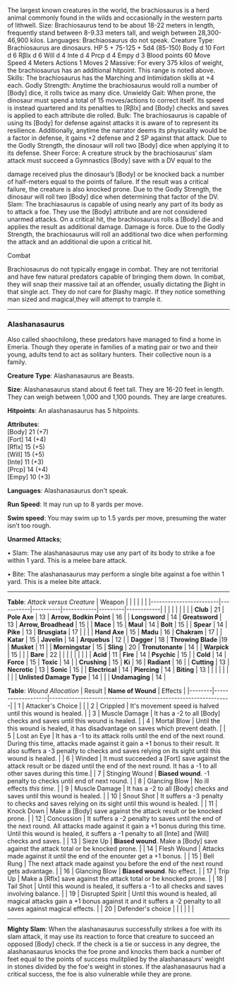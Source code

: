The largest known creatures in the world, the
brachiosaurus is a herd animal commonly found in
the wilds and occasionally in the western parts of
lithwell.
Size: Brachiosaurus tend to be about 18-22 meters
in length, frequently stand between 8-9.33 meters
tall, and weigh between 28,300-46,900 kilos.
Languages: Brachiaosaurus do not speak.
Creature Type: Brachiosaurus are dinosaurs.
HP 5 + 75-125 + 5d4 (85-150)
Body d 10
Fort d 6
Rβlx d 6
Will d 4
Inte d 4
Prcp d 4
Empy d 3
Blood points 60
Move Speed 4 Meters
Actions 1
Moves 2
Massive: For every 375 kilos of weight, the
brachiosaurus has an additional hitpoint. This
range is noted above.
Skills: The brachiosaurus has the Marching and
Intimidation skills at +4 each.
Godly Strength: Anytime the brachiosaurus would
roll a number of [Body] dice, it rolls twice as many
dice.
Unwieldy Gait: When prone, the dinosaur must
spend a total of 15 moves/actions to correct itself.
Its speed is instead quartered and its penalties to
[Rβlx] and [Body] checks and saves is applied to
each attribute die rolled.
Bulk: The brachiosaurus is capable of using its
[Body] for defense against attacks it is aware of to
represent its resilience. Additionally, anytime the
narrator deems its physicality would be a factor in
defense, it gains +2 defense and 2 SP against that
attack.
Due to the Godly Strength, the dinosaur will roll two
[Body] dice when applying it to its defense.
Sheer Force: A creature struck by the
brachiosaurus’ slam attack must succeed a
Gymnastics [Body] save with a DV equal to the

damage received plus the dinosaur’s [Body] or be
knocked back a number of half-meters equal to the
points of failure. If the result was a critical failure,
the creature is also knocked prone. Due to the Godly
Strength, the dinosaur will roll two [Body] dice
when determining that factor of the DV.
Slam: The brachiasaurus is capable of using nearly
any part of its body as to attack a foe. They use the
[Body] attribute and are not considered unarmed
attacks. On a critical hit, the brachiosaurus rolls a
[Body] die and applies the result as additional
damage. Damage is force. Due to the Godly Strength,
the brachiosaurus will roll an additional two dice
when performing the attack and an additional die
upon a critical hit.

Combat

Brachiosaurus do not typically engage in combat.
They are not territorial and have few natural
predators capable of bringing them down. In
combat, they will snap their massive tail at an
offender, usually dictating the βight in that single
act. They do not care for βlashy magic. If they notice
something man sized and magical,they will attempt to trample it.

-----

### Alashanasaurus
Also called shaochilong, these predators have managed to find a home in Emeria. Though they operate in families of a mating pair or two and their young, adults tend to act as solitary hunters. Their collective noun is a family.

**Creature Type**: Alashanasaurus are Beasts.

**Size**: Alashanasaurus stand about 6 feet tall. They are 16-20 feet in length. They can weigh between 1,000 and 1,100 pounds. They are large creatures.

**Hitpoints**: An alashanasaurus has 5 hitpoints.

**Attributes**:  
[Body] 21 (+7)  
[Fort] 14 (+4)  
[Rflx] 15 (+5)  
[Will] 15 (+5)  
[Inte] 11 (+3)  
[Prcp] 14 (+4)  
[Empy] 10 (+3)  

**Languages**: Alashanasaurus don't speak.

**Run Speed**: It may run up to 8 yards per move.

**Swim speed**: You may swim up to 1.5 yards per move, presuming the water isn’t too rough.

**Unarmed Attacks**;

 • Slam: The alashanasaurus may use any part of its body to strike a foe within 1 yard. This is a melee bare attack.

 • Bite: The alashanasaurus may perform a single bite against a foe within 1 yard. This is a melee bite attack.

-----

**Table**: *Attack versus Creature*
| Weapon                 |          |            |         |            |         |
|------------------------|-----------|----------|------------|---------|------------|
|                        |          |            |         |            |         |
| **Club**                | 21   | **Pole Axe** | 13     | **Arrow, Bodkin Point**    | 16    |
| **Longsword**              | 14     | **Greatsword** | 13     | **Arrow, Broadhead**       | 15    |
| **Mace**                   | 15    | **Maul** | 14     | **Bolt** | 15    |
| **Spear**                  | 14     | **Pike** | 13     | **Brusgiata** | 17     |  |     |
| **Hand Axe**               | 15     | **Madu** | 16     | **Chakram** | 17    |
| **Katar**                  | 15     | **Javelin** | 14    | **Arquebus** | 12    |
| **Dagger**                 | 18     | **Throwing Blade** |19    | **Musket** | 11    |
| **Morningstar**            | 15     | **Sling** | 20    | **Tronutonante** | 14    |
| **Warpick**                | 15     |    |  |   **Bare** |  22  |
|                        |           |          |            |         |            |
| **Acid**                   | 11     | **Fire** | 14     | **Psychic** | 15     |
| **Cold**                   | 14     | **Force** | 15     | **Toxic**  | 14     |
| **Crushing**               | 15     | **Ki** | 16     | **Radiant** | 16     |
| **Cutting**                | 13     | **Necrotic** | 13     | **Sonic** | 15    |
| **Electrical**             | 14     | **Piercing** | 14     | **Biting** | 13    |
|                        |           |          |            |         |            |
| **Unlisted Damage Type** | 14 |    |     | **Undamaging** | 14 |



**Table**: *Wound Allocation*
| Result | **Name of Wound** | Effects                                                        |
|--------|-------------------|----------------------------------------------------------------|
|   1    | Attacker's Choice |                                                                |
|   2    | Crippled          | It's movement speed is halved until this wound is healed.      |
|   3    | Muscle Damage     | It has a -2 to all [Body] checks and saves until this wound is healed. |
|   4    | Mortal Blow       | Until the this wound is healed, it has disadvantage on saves which prevent death. |
|   5    | Lost an Eye       | It has a -1 to its attack rolls until the end of the next round. During this time, attacks made against it gain a +1 bonus to their result. It also suffers a -3 penalty to checks and saves relying on its sight until this wound is healed. |
|   6    | Winded            | It must succeeded a [Fort] save against the attack result or be dazed until the end of the next round. It has a -1 to all other saves during this time.|
|   7    | Stinging Wound    | **Biased wound**. -1 penalty to checks until end of next round. |
|   8    | Glancing Blow     | No ill effects _this time_.                                     |
|   9    | Muscle Damage     | It has a -2 to all [Body] checks and saves until this wound is healed. |
|   10   | Snout Shot        | It suffers a -3 penalty to checks and saves relying on its sight until this wound is healed. |
|   11   | Knock Down        | Make a [Body] save against the attack result or be knocked prone. |
|   12   | Concussion        | It suffers a -2 penalty to saves until the end of the next round. All attacks made against it gain a +1 bonus during this time. Until this wound is healed, it suffers a -1 penalty to all [Inte] and [Will] checks and saves. |
|   13   | Sieze Up          | **Biased wound**. Make a [Body] save against the attack total or be knocked prone. |
|   14   | Flesh Wound       | Attacks made against it until the end of the enounter get a +1 bonus. |
|   15   | Bell Rung         | The next attack made against you before the end of the next round gets advantage.  |
|   16   | Glancing Blow     | **Biased wound**. No effect. |
|   17   | Trip Up           | Make a [Rflx] save against the attack total or be knocked prone.                                  |
|   18   | Tail Shot         | Until this wound is healed, it suffers a -1 to all checks and saves involving balance. |
|   19   | Disrupted Spirit  | Until this wound is healed, all magical attacks gain a +1 bonus against it and it suffers a -2 penalty to all saves against magical effects. |
|   20   | Defender's choice |                                   |
|        |                                                |                                   |

-----

**Mighty Slam**: When the alashanasaurus successfully strikes a foe with its slam attack, it may use its reaction to force that creature to succeed an opposed [Body] check. If the check is a tie or success in any degree, the alashanasaurus knocks the foe prone and knocks them back a number of feet equal to the points of success mulitplied by the alashanasaurs' weight in stones divided by the foe's weight in stones. If the alashanasaurus had a critical success, the foe is also vulnerable while they are prone.
